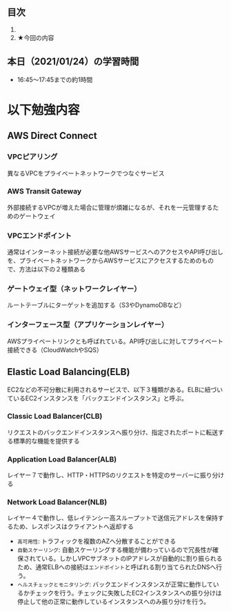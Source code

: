 ## 目次
1. 
1. ★今回の内容

## 本日（2021/01/24）の学習時間
* 16:45〜17:45までの約1時間

# 以下勉強内容

## AWS Direct Connect
### VPCピアリング
異なるVPCをプライベートネットワークでつなぐサービス

### AWS Transit Gateway
外部接続するVPCが増えた場合に管理が煩雑になるが、それを一元管理するためのゲートウェイ

### VPCエンドポイント
通常はインターネット接続が必要な他AWSサービスへのアクセスやAPI呼び出しを、プライベートネットワークからAWSサービスにアクセスするためのもので、方法は以下の２種類ある

### ゲートウェイ型（ネットワークレイヤー）
ルートテーブルにターゲットを追加する（S3やDynamoDBなど）

### インターフェース型（アプリケーションレイヤー）
AWSプライベートリンクとも呼ばれている。API呼び出しに対してプライベート接続できる（CloudWatchやSQS）

## Elastic Load Balancing(ELB)
EC2などの不可分散に利用されるサービスで、以下３種類がある。ELBに紐づいているEC2インスタンスを「バックエンドインスタンス」と呼ぶ。

### Classic Load Balancer(CLB)
リクエストのバックエンドインスタンスへ振り分け、指定されたポートに転送する標準的な機能を提供する

### Application Load Balancer(ALB)
レイヤー７で動作し、HTTP・HTTPSのリクエストを特定のサーバーに振り分ける

### Network Load Balancer(NLB)
レイヤー４で動作し、低レイテンシー高スループットで送信元アドレスを保持するため、レスポンスはクライアントへ返却する

* `高可用性`: トラフィックを複数のAZへ分散することができる
* `自動スケーリング`: 自動スケーリングする機能が備わっているので冗長性が確保されている。しかしVPCサブネットのIPアドレスが自動的に割り振られるため、通常ELBへの接続は`エンドポイント`と呼ばれる割り当てられたDNSへ行う。
* `ヘルスチェックとモニタリング`: バックエンドインスタンスが正常に動作しているかチェックを行う。チェックに失敗したEC2インスタンスへの振り分けは停止して他の正常に動作しているインスタンスへのみ振り分けを行う。







